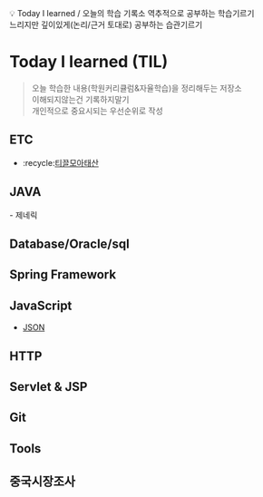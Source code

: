 :bulb: Today I learned / 오늘의 학습 기록소
역추적으로 공부하는 학습기르기<br>
느리지만 깊이있게(논리/근거 토대로) 공부하는 습관기르기

# Today I learned (TIL)


<blockquote>
<p> 
오늘 학습한 내용(학원커리큘럼&자율학습)을 정리해두는 저장소<br>
이해되지않는건 기록하지말기 <br>
개인적으로 중요시되는 우선순위로 작성 <br>
</blockquote>

<h2>ETC</h2>
<ul>
 <li>:recycle:<a href="">티끌모아태산<a></li>
</ul>

<h2>JAVA</h2>
- 제네릭

<h2>Database/Oracle/sql</h2>

<h2>Spring Framework</h2>

<h2>JavaScript</h2>
<ul>
 <li><a href="https://github.com/luckyjek/TIL_/blob/main/JavaScript/JSON.md">JSON<a></li>
</ul>
<h2>HTTP</h2>

<h2>Servlet & JSP</h2>

<h2>Git</h2>

<h2>Tools</h2>

<h2>중국시장조사</h2>
